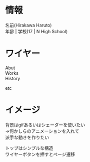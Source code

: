 # 情報
名前(Hirakawa Haruto)  
年齢 | 学校(17 | N High School)

# ワイヤー
Abut  
Works  
History  

etc

#  イメージ
背景はgifあるいはシェーダーを使いたい  
→何かしらのアニメーションを入れて  
  派手な動きを作りたい  

トップはシンプルな構造  
ワイヤーボタンを押すとページ遷移

